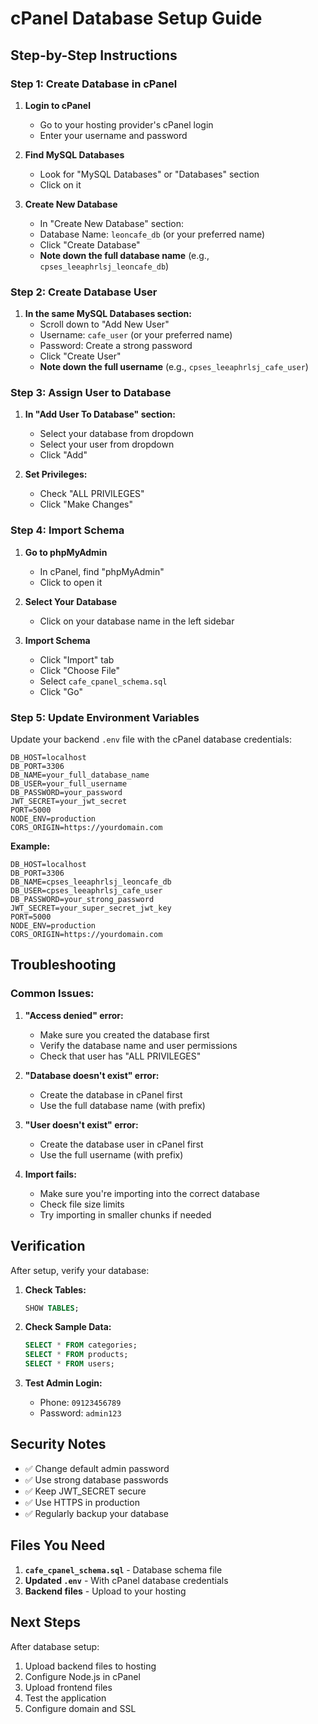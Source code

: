 # cPanel Database Setup Guide

## Step-by-Step Instructions

### Step 1: Create Database in cPanel

1. **Login to cPanel**

   - Go to your hosting provider's cPanel login
   - Enter your username and password

2. **Find MySQL Databases**

   - Look for "MySQL Databases" or "Databases" section
   - Click on it

3. **Create New Database**
   - In "Create New Database" section:
   - Database Name: `leoncafe_db` (or your preferred name)
   - Click "Create Database"
   - **Note down the full database name** (e.g., `cpses_leeaphrlsj_leoncafe_db`)

### Step 2: Create Database User

1. **In the same MySQL Databases section:**
   - Scroll down to "Add New User"
   - Username: `cafe_user` (or your preferred name)
   - Password: Create a strong password
   - Click "Create User"
   - **Note down the full username** (e.g., `cpses_leeaphrlsj_cafe_user`)

### Step 3: Assign User to Database

1. **In "Add User To Database" section:**

   - Select your database from dropdown
   - Select your user from dropdown
   - Click "Add"

2. **Set Privileges:**
   - Check "ALL PRIVILEGES"
   - Click "Make Changes"

### Step 4: Import Schema

1. **Go to phpMyAdmin**

   - In cPanel, find "phpMyAdmin"
   - Click to open it

2. **Select Your Database**

   - Click on your database name in the left sidebar

3. **Import Schema**
   - Click "Import" tab
   - Click "Choose File"
   - Select `cafe_cpanel_schema.sql`
   - Click "Go"

### Step 5: Update Environment Variables

Update your backend `.env` file with the cPanel database credentials:

```env
DB_HOST=localhost
DB_PORT=3306
DB_NAME=your_full_database_name
DB_USER=your_full_username
DB_PASSWORD=your_password
JWT_SECRET=your_jwt_secret
PORT=5000
NODE_ENV=production
CORS_ORIGIN=https://yourdomain.com
```

**Example:**

```env
DB_HOST=localhost
DB_PORT=3306
DB_NAME=cpses_leeaphrlsj_leoncafe_db
DB_USER=cpses_leeaphrlsj_cafe_user
DB_PASSWORD=your_strong_password
JWT_SECRET=your_super_secret_jwt_key
PORT=5000
NODE_ENV=production
CORS_ORIGIN=https://yourdomain.com
```

## Troubleshooting

### Common Issues:

1. **"Access denied" error:**

   - Make sure you created the database first
   - Verify the database name and user permissions
   - Check that user has "ALL PRIVILEGES"

2. **"Database doesn't exist" error:**

   - Create the database in cPanel first
   - Use the full database name (with prefix)

3. **"User doesn't exist" error:**

   - Create the database user in cPanel first
   - Use the full username (with prefix)

4. **Import fails:**
   - Make sure you're importing into the correct database
   - Check file size limits
   - Try importing in smaller chunks if needed

## Verification

After setup, verify your database:

1. **Check Tables:**

   ```sql
   SHOW TABLES;
   ```

2. **Check Sample Data:**

   ```sql
   SELECT * FROM categories;
   SELECT * FROM products;
   SELECT * FROM users;
   ```

3. **Test Admin Login:**
   - Phone: `09123456789`
   - Password: `admin123`

## Security Notes

- ✅ Change default admin password
- ✅ Use strong database passwords
- ✅ Keep JWT_SECRET secure
- ✅ Use HTTPS in production
- ✅ Regularly backup your database

## Files You Need

1. **`cafe_cpanel_schema.sql`** - Database schema file
2. **Updated `.env`** - With cPanel database credentials
3. **Backend files** - Upload to your hosting

## Next Steps

After database setup:

1. Upload backend files to hosting
2. Configure Node.js in cPanel
3. Upload frontend files
4. Test the application
5. Configure domain and SSL
